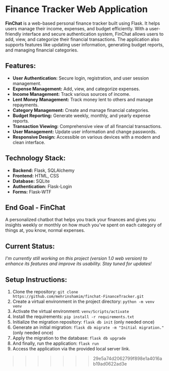 
# Finance Tracker Web Application

**FinChat** is a web-based personal finance tracker built using Flask. It helps users manage their income, expenses, and budget efficiently. With a user-friendly interface and secure authentication system, FinChat allows users to add, view, and categorize their financial transactions. The application also supports features like updating user information, generating budget reports, and managing financial categories.

## Features:

- **User Authentication:** Secure login, registration, and user session management.
- **Expense Management:** Add, view, and categorize expenses.
- **Income Management:** Track various sources of income.
- **Lent Money Management:** Track money lent to others and manage repayments.
- **Category Management:** Create and manage financial categories.
- **Budget Reporting:** Generate weekly, monthly, and yearly expense reports.
- **Transaction Viewing:** Comprehensive view of all financial transactions.
- **User Management:** Update user information and change passwords.
- **Responsive Design:** Accessible on various devices with a modern and clean interface.

## Technology Stack:

- **Backend:** Flask, SQLAlchemy
- **Frontend:** HTML, CSS
- **Database:** SQLite 
- **Authentication:** Flask-Login
- **Forms:** Flask-WTF

## End Goal - FinChat
A personalized chatbot that helps you track your finances and gives you insights weekly or monthly on how much you've spent on each category of things at, you know, normal expenses.

## Current Status:
*I'm currently still working on this project (version 1.0 web version) to enhance its features and improve its usability. Stay tuned for updates!*

## Setup Instructions:
1. Clone the repository: `git clone https://github.com/mehrinshamim/finchat-FinanceTracker.git`
2. Create a virtual environment in the project directory: `python -m venv venv`
3. Activate the virtual environment: `venv/Scripts/activate`
4. Install the requirements: `pip install -r requirements.txt`
5. Initialize the migration repository: `flask db init` (only needed once)
6. Generate an initial migration: `flask db migrate -m "Initial migration."` (only needed once)
7. Apply the migration to the database: `flask db upgrade`
8. And finally, run the application: `flask run`
9. Access the application via the provided local server link.


>>>>>>> 29e5a74d2062799f898e1a4016ab19ad0622ad3e
